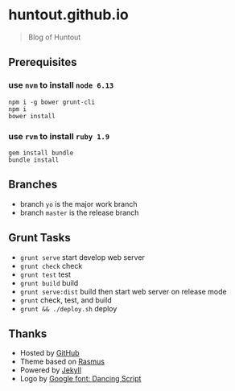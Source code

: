 # huntout.github.io

> Blog of Huntout

## Prerequisites

### use `nvm` to install `node 6.13`

    npm i -g bower grunt-cli
    npm i
    bower install

### use `rvm` to install `ruby 1.9`

    gem install bundle
    bundle install

## Branches

* branch `yo` is the major work branch
* branch `master` is the release branch

## Grunt Tasks

* `grunt serve` start develop web server
* `grunt check` check
* `grunt test` test
* `grunt build` build
* `grunt serve:dist` build then start web server on release mode
* `grunt` check, test, and build
* `grunt && ./deploy.sh` deploy

## Thanks

* Hosted by [GitHub](http://pages.github.com)
* Theme based on [Rasmus](http://rsms.me)
* Powered by [Jekyll](http://jekyllrb.com)
* Logo by [Google font: Dancing Script](http://www.google.com/fonts#ReviewPlace:refine/Collection:Dancing+Script:700)